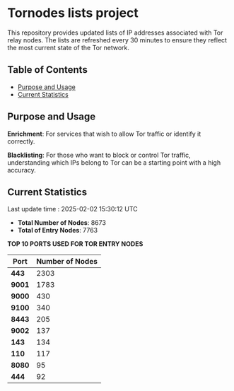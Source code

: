 # Tornodes lists project

This repository provides updated lists of IP addresses associated with Tor relay nodes. The lists are refreshed every 30 minutes to ensure they reflect the most current state of the Tor network.

## Table of Contents

- [Purpose and Usage](#purpose-and-usage)
- [Current Statistics](#current-statistics)


## Purpose and Usage

**Enrichment**: For services that wish to allow Tor traffic or identify it correctly.

**Blacklisting**: For those who want to block or control Tor traffic, understanding which IPs belong to Tor can be a starting point with a high accuracy.

## Current Statistics

Last update time : 2025-02-02 15:30:12 UTC

- **Total Number of Nodes**: 8673
- **Total of Entry Nodes**: 7763

**TOP 10 PORTS USED FOR TOR ENTRY NODES**

| **Port** | **Number of Nodes** |
|------|-----------------|
| **443**   | 2303  |
| **9001**   | 1783  |
| **9000**   | 430  |
| **9100**   | 340  |
| **8443**   | 205  |
| **9002**   | 137  |
| **143**   | 134  |
| **110**   | 117  |
| **8080**   | 95  |
| **444**   | 92  |

